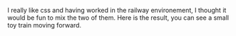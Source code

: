I really like css and having worked in the railway environement, I thought it would be fun to mix the two of them.
Here is the result, you can see a small toy train moving forward.

